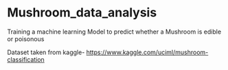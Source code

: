 # Mushroom_data_analysis
Training a machine learning Model to predict whether a Mushroom is edible or poisonous  

Dataset taken from kaggle-
https://www.kaggle.com/uciml/mushroom-classification
